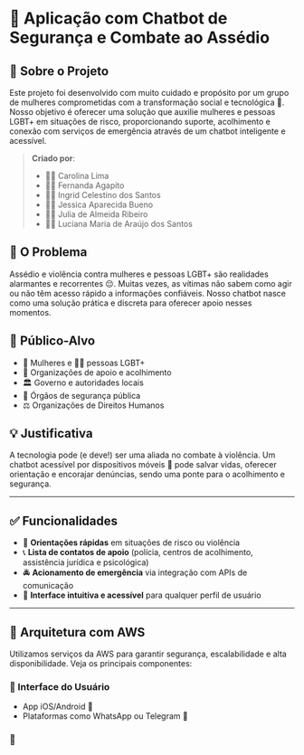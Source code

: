 # 🤖 Aplicação com Chatbot de Segurança e Combate ao Assédio

## 🌟 Sobre o Projeto

Este projeto foi desenvolvido com muito cuidado e propósito por um grupo de mulheres comprometidas com a transformação social e tecnológica 💜. Nosso objetivo é oferecer uma solução que auxilie mulheres e pessoas LGBT+ em situações de risco, proporcionando suporte, acolhimento e conexão com serviços de emergência através de um chatbot inteligente e acessível.

> **Criado por**:
> - 👩‍💻 Carolina Lima  
> - 👩‍💻 Fernanda Agapito  
> - 👩‍💻 Ingrid Celestino dos Santos  
> - 👩‍💻 Jessica Aparecida Bueno  
> - 👩‍💻 Julia de Almeida Ribeiro  
> - 👩‍💻 Luciana Maria de Araújo dos Santos

## 🚨 O Problema

Assédio e violência contra mulheres e pessoas LGBT+ são realidades alarmantes e recorrentes 😔. Muitas vezes, as vítimas não sabem como agir ou não têm acesso rápido a informações confiáveis. Nosso chatbot nasce como uma solução prática e discreta para oferecer apoio nesses momentos.

## 🎯 Público-Alvo

- 👩 Mulheres e 🏳️‍🌈 pessoas LGBT+
- 🏥 Organizações de apoio e acolhimento
- 🏛️ Governo e autoridades locais
- 👮 Órgãos de segurança pública
- ⚖️ Organizações de Direitos Humanos

## 💡 Justificativa

A tecnologia pode (e deve!) ser uma aliada no combate à violência. Um chatbot acessível por dispositivos móveis 📱 pode salvar vidas, oferecer orientação e encorajar denúncias, sendo uma ponte para o acolhimento e segurança.

---

## ✅ Funcionalidades

- 📘 **Orientações rápidas** em situações de risco ou violência
- 📞 **Lista de contatos de apoio** (polícia, centros de acolhimento, assistência jurídica e psicológica)
- 🚔 **Acionamento de emergência** via integração com APIs de comunicação
- 🧠 **Interface intuitiva e acessível** para qualquer perfil de usuário

---

## 🧱 Arquitetura com AWS

Utilizamos serviços da AWS para garantir segurança, escalabilidade e alta disponibilidade. Veja os principais componentes:

### 🧍 Interface do Usuário
- App iOS/Android 📱
- Plataformas como WhatsApp ou Telegram 💬

### 🔐
